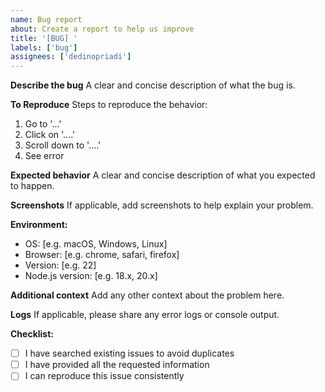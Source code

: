 ```yaml
---
name: Bug report
about: Create a report to help us improve
title: '[BUG] '
labels: ['bug']
assignees: ['dedinopriadi']
---
```


**Describe the bug**
A clear and concise description of what the bug is.

**To Reproduce**
Steps to reproduce the behavior:
1. Go to '...'
2. Click on '....'
3. Scroll down to '....'
4. See error

**Expected behavior**
A clear and concise description of what you expected to happen.

**Screenshots**
If applicable, add screenshots to help explain your problem.

**Environment:**
- OS: [e.g. macOS, Windows, Linux]
- Browser: [e.g. chrome, safari, firefox]
- Version: [e.g. 22]
- Node.js version: [e.g. 18.x, 20.x]

**Additional context**
Add any other context about the problem here.

**Logs**
If applicable, please share any error logs or console output.

**Checklist:**
- [ ] I have searched existing issues to avoid duplicates
- [ ] I have provided all the requested information
- [ ] I can reproduce this issue consistently 